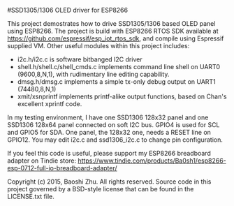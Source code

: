 #SSD1305/1306 OLED driver for ESP8266

This project demostrates how to drive SSD1305/1306 based OLED panel using ESP8266. 
The project is build with ESP8266 RTOS SDK available at https://github.com/espressif/esp_iot_rtos_sdk, and compile using Espressif supplied VM.
Other useful modules within this project includes:
- i2c.h/i2c.c is software bitbanged I2C driver
- shell.h/shell.c/shell_cmds.c implements command line shell on UART0 (9600,8,N,1), with rudimentary line editing capability.
- dmsg.h/dmsg.c implements a simple tx-only debug output on UART1 (74480,8,N,1)
- xmit/xsnprintf implements printf-alike output functions, based on Chan's excellent xprintf code.

In my testing environment, I have one SSD1306 128x32 panel and one SSD1306 128x64 panel connected on soft I2C bus. GPIO4 is used for SCL and GPIO5 for SDA. One panel, the 128x32 one, needs a RESET line on GPIO12. You may edit i2c.c and ssd1306_i2c.c to change pin configuration.

If you feel this code is useful, please support my ESP8266 breadboard adapter on Tindie store:
https://www.tindie.com/products/Ba0sh1/esp8266-esp-0712-full-io-breadboard-adapter/

Copyright (c) 2015, Baoshi Zhu. All rights reserved.
Source code in this project governed by a BSD-style license that can be found in the LICENSE.txt file. 

 